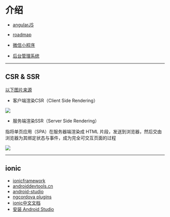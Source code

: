 # 介绍

- [angularJS](./angular.md)

- [roadmap](./roadmap.md)

- [微信小程序](./wxminiapp.md)

- [后台管理系统](./admin-ui.md)

---

## CSR & SSR

[以下图片来源](https://juejin.im/post/5def0816f265da33aa6aa7fe)

- 客户端渲染CSR（Client Side Rendering）

![](https://gitee.com/cxyz/imgbed/raw/img/img/Client-Side-Rendering.png)


- 服务端渲染SSR（Server Side Rendering）

指将单页应用（SPA）在服务器端渲染成 HTML 片段，发送到浏览器，然后交由浏览器为其绑定状态与事件，成为完全可交互页面的过程

![](https://gitee.com/cxyz/imgbed/raw/img/img/Server-Side-Rendering.jpeg)

---

## ionic

- [ionicframework](https://ionicframework.com/)
- [androiddevtools.cn](http://www.androiddevtools.cn/)
- [android-studio](http://www.android-studio.org/index.php/component/content/category/88-download)
- [ngcordova plugins](http://ngcordova.com/docs/plugins/)
- [ionic中文文档](http://www.ionic.wang/js_doc-index.html)
- [安装 Android Studio](https://developer.android.google.cn/studio/install.html)



